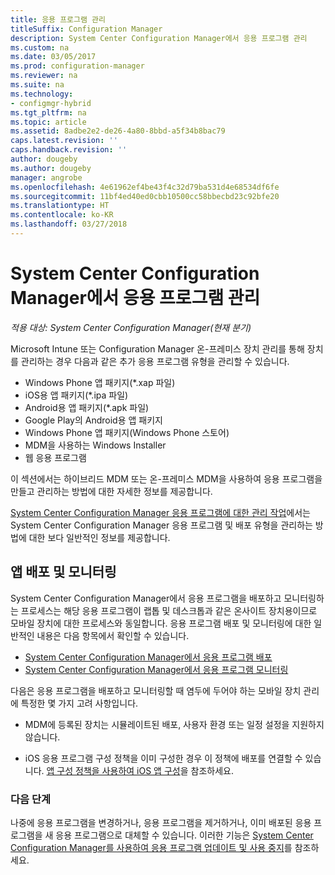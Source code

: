 ```yaml
---
title: 응용 프로그램 관리
titleSuffix: Configuration Manager
description: System Center Configuration Manager에서 응용 프로그램 관리
ms.custom: na
ms.date: 03/05/2017
ms.prod: configuration-manager
ms.reviewer: na
ms.suite: na
ms.technology:
- configmgr-hybrid
ms.tgt_pltfrm: na
ms.topic: article
ms.assetid: 8adbe2e2-de26-4a80-8bbd-a5f34b8bac79
caps.latest.revision: ''
caps.handback.revision: ''
author: dougeby
ms.author: dougeby
manager: angrobe
ms.openlocfilehash: 4e61962ef4be43f4c32d79ba531d4e68534df6fe
ms.sourcegitcommit: 11bf4ed40ed0cbb10500cc58bbecbd23c92bfe20
ms.translationtype: HT
ms.contentlocale: ko-KR
ms.lasthandoff: 03/27/2018
---
```

# <a name="manage-applications-in-system-center-configuration-manager"></a>System Center Configuration Manager에서 응용 프로그램 관리

*적용 대상: System Center Configuration Manager(현재 분기)*

Microsoft Intune 또는 Configuration Manager 온-프레미스 장치 관리를 통해 장치를 관리하는 경우 다음과 같은 추가 응용 프로그램 유형을 관리할 수 있습니다.
- Windows Phone 앱 패키지(*.xap 파일)
- iOS용 앱 패키지(*.ipa 파일)
- Android용 앱 패키지(*.apk 파일)
- Google Play의 Android용 앱 패키지
- Windows Phone 앱 패키지(Windows Phone 스토어)
- MDM을 사용하는 Windows Installer
- 웹 응용 프로그램

이 섹션에서는 하이브리드 MDM 또는 온-프레미스 MDM을 사용하여 응용 프로그램을 만들고 관리하는 방법에 대한 자세한 정보를 제공합니다.

[System Center Configuration Manager 응용 프로그램에 대한 관리 작업](../../apps/deploy-use/management-tasks-applications.md)에서는 System Center Configuration Manager 응용 프로그램 및 배포 유형을 관리하는 방법에 대한 보다 일반적인 정보를 제공합니다.

## <a name="deploying-and-monitoring-apps"></a>앱 배포 및 모니터링

System Center Configuration Manager에서 응용 프로그램을 배포하고 모니터링하는 프로세스는 해당 응용 프로그램이 랩톱 및 데스크톱과 같은 온사이트 장치용이므로 모바일 장치에 대한 프로세스와 동일합니다. 응용 프로그램 배포 및 모니터링에 대한 일반적인 내용은 다음 항목에서 확인할 수 있습니다.

- [System Center Configuration Manager에서 응용 프로그램 배포](../../apps/deploy-use/deploy-applications.md)
- [System Center Configuration Manager에서 응용 프로그램 모니터링](../../apps/deploy-use/monitor-applications-from-the-console.md)

다음은 응용 프로그램을 배포하고 모니터링할 때 염두에 두어야 하는 모바일 장치 관리에 특정한 몇 가지 고려 사항입니다.

- MDM에 등록된 장치는 시뮬레이트된 배포, 사용자 환경 또는 일정 설정을 지원하지 않습니다.

- iOS 응용 프로그램 구성 정책을 이미 구성한 경우 이 정책에 배포를 연결할 수 있습니다. [앱 구성 정책을 사용하여 iOS 앱 구성](configure-ios-apps-with-app-configuration-policies.md)을 참조하세요.

### <a name="next-steps"></a>다음 단계

나중에 응용 프로그램을 변경하거나, 응용 프로그램을 제거하거나, 이미 배포된 응용 프로그램을 새 응용 프로그램으로 대체할 수 있습니다. 이러한 기능은 [System Center Configuration Manager를 사용하여 응용 프로그램 업데이트 및 사용 중지](../../apps/deploy-use/update-and-retire-applications.md)를 참조하세요.
